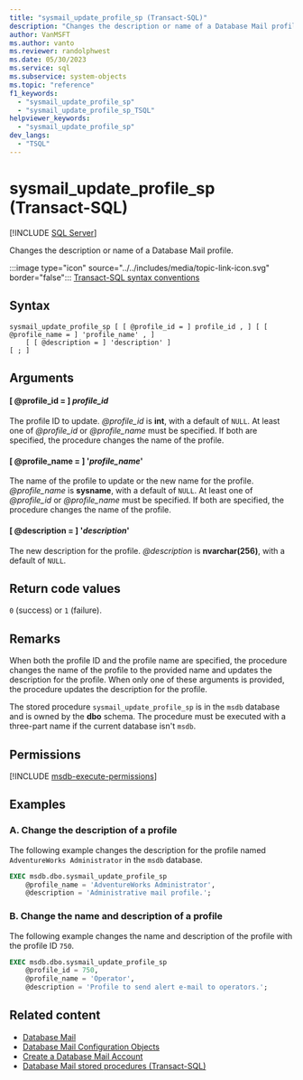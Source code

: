 ```yaml
---
title: "sysmail_update_profile_sp (Transact-SQL)"
description: "Changes the description or name of a Database Mail profile."
author: VanMSFT
ms.author: vanto
ms.reviewer: randolphwest
ms.date: 05/30/2023
ms.service: sql
ms.subservice: system-objects
ms.topic: "reference"
f1_keywords:
  - "sysmail_update_profile_sp"
  - "sysmail_update_profile_sp_TSQL"
helpviewer_keywords:
  - "sysmail_update_profile_sp"
dev_langs:
  - "TSQL"
---
```

# sysmail_update_profile_sp (Transact-SQL)

[!INCLUDE [SQL Server](../../includes/applies-to-version/sqlserver.md)]

Changes the description or name of a Database Mail profile.

:::image type="icon" source="../../includes/media/topic-link-icon.svg" border="false"::: [Transact-SQL syntax conventions](../../t-sql/language-elements/transact-sql-syntax-conventions-transact-sql.md)

## Syntax

```syntaxsql
sysmail_update_profile_sp [ [ @profile_id = ] profile_id , ] [ [ @profile_name = ] 'profile_name' , ]
    [ [ @description = ] 'description' ]
[ ; ]
```

## Arguments

#### [ @profile_id = ] *profile_id*

The profile ID to update. *@profile_id* is **int**, with a default of `NULL`. At least one of *@profile_id* or *@profile_name* must be specified. If both are specified, the procedure changes the name of the profile.

#### [ @profile_name = ] '*profile_name*'

The name of the profile to update or the new name for the profile. *@profile_name* is **sysname**, with a default of `NULL`. At least one of *@profile_id* or *@profile_name* must be specified. If both are specified, the procedure changes the name of the profile.

#### [ @description = ] '*description*'

The new description for the profile. *@description* is **nvarchar(256)**, with a default of `NULL`.

## Return code values

`0` (success) or `1` (failure).

## Remarks

When both the profile ID and the profile name are specified, the procedure changes the name of the profile to the provided name and updates the description for the profile. When only one of these arguments is provided, the procedure updates the description for the profile.

The stored procedure `sysmail_update_profile_sp` is in the `msdb` database and is owned by the **dbo** schema. The procedure must be executed with a three-part name if the current database isn't `msdb`.

## Permissions

[!INCLUDE [msdb-execute-permissions](../../includes/msdb-execute-permissions.md)]

## Examples

### A. Change the description of a profile

The following example changes the description for the profile named `AdventureWorks Administrator` in the `msdb` database.

```sql
EXEC msdb.dbo.sysmail_update_profile_sp
    @profile_name = 'AdventureWorks Administrator',
    @description = 'Administrative mail profile.';
```

### B. Change the name and description of a profile

The following example changes the name and description of the profile with the profile ID `750`.

```sql
EXEC msdb.dbo.sysmail_update_profile_sp
    @profile_id = 750,
    @profile_name = 'Operator',
    @description = 'Profile to send alert e-mail to operators.';
```

## Related content

- [Database Mail](../database-mail/database-mail.md)
- [Database Mail Configuration Objects](../database-mail/database-mail-configuration-objects.md)
- [Create a Database Mail Account](../database-mail/create-a-database-mail-account.md)
- [Database Mail stored procedures (Transact-SQL)](database-mail-stored-procedures-transact-sql.md)
